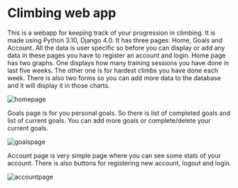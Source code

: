 # Climbing web app
This is a webapp for keeping track of your progression in climbing. It is made using Python 3.10, Django 4.0. It has three pages: Home, Goals and Account. All the data is 
user specific so before you can display or add any data in these pages you have to register an account and login. Home page has two graphs. One displays how many training sessions
you have done in last five weeks. The other one is for hardest climbs you have done each week. There is also two forms so you can add more data to the database and it will display
it in those charts. 

![homepage](https://user-images.githubusercontent.com/55877751/150635464-b2f46633-cd2d-40f4-982c-b447dc7ccb5b.png)

Goals page is for you personal goals. So there is list of completed goals and list of current goals. You can add more goals or complete/delete your current goals.

![goalspage](https://user-images.githubusercontent.com/55877751/150635489-9297f4cf-1ccd-43a0-bb54-887d0bfb0196.png)

Account page is very simple page where you can see some stats of your account. There is also buttons for registering new account, logout and login.

![accountpage](https://user-images.githubusercontent.com/55877751/150635532-4d2296a9-1ed3-4c7c-8569-b87c299cd678.png)
